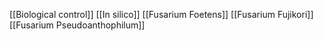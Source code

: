 [[Biological control]]
[[In silico]]
[[Fusarium Foetens]]
[[Fusarium Fujikori]]
[[Fusarium Pseudoanthophilum]]
